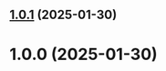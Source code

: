 ## [1.0.1](https://github.com/zmmdv/helm-tracker/compare/v1.0.0...v1.0.1) (2025-01-30)

# 1.0.0 (2025-01-30)
